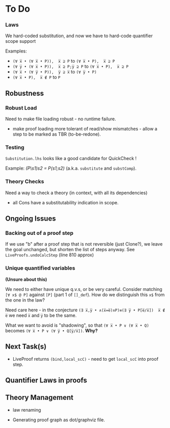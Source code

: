 # To Do

### Laws

We hard-coded substitution, and now we have to hard-code quantifier scope support

Examples: 

 * `(∀ x̅ • (∀ x̅ • P)),  x̅ ⊇ P` to `(∀ x̅ • P),  x̅ ⊇ P`
 * `(∀ y̅ • (∀ x̅ • P)),  x̅ ⊇ P;y̅ ⊇ P` to `(∀ x̅ • P),  x̅ ⊇ P`
 * `(∀ x̅ • (∀ y̅ • P)),  y̅ ⊇ x̅` to `(∀ y̅ • P)` 
 * `(∀ x̅ • P),  x̅ ∉ P` to `P`


## Robustness

### Robust Load
Need to make file loading robust - no runtime failure.

* make proof loading more tolerant of read/show mismatches - allow a step to be marked as TBR (to-be-redone).

### Testing

`Substitution.lhs` looks like a good candidate for QuickCheck !

Example:  *(P\s1)s2 = P(s1;s2)* (a.k.a. `substitute` and `substComp`).

### Theory Checks

Need a way to check a theory (in context, with all its dependencies)

* all Cons have a substitutability indication in scope.

## Ongoing Issues

### Backing out of a proof step

If we use "b" after a proof step that is not reversible (just Clone?), we leave the goal unchanged,
but shorten the list of steps anyway. See `LiveProofs.undoCalcStep` (line 810 approx)

### Unique quantified variables

**(Unsure about this)**

We need to either have unique q.v.s, or be very careful. Consider matching `[∀ x$ @ P]`  against `[P]` (part 1 of `[]_def`). How do we distinguish this `x$` from the one in the law?

Need care here - in the conjecture
 `(∃ x̅,y̅ • ∧(x̅=e̅)∧P)≡(∃ y̅ • P[e̅/x̅])  x̅ ∉ e̅` 
we need `x̅` and `y̅` to be the same.

What we want to avoid is "shadowing", 
so that `(∀ x̅ • P ∨ (∀ x̅ • Q)`
becomes `(∀ x̅ • P ∨ (∀ y̅ • Q[y̅/x̅])`. **Why?**

## Next Task(s)


 
* LiveProof returns `(bind,local_scC)` - need to get `local_scC` into proof step.




## Quantifier Laws in proofs

## Theory Management

* law renaming

* Generating proof graph as dot/graphviz file.
 